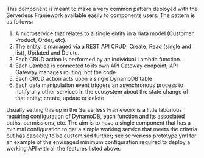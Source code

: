 This component is meant to make a very common pattern deployed with the Serverless Framework available
easily to components users. The pattern is as follows:

1. A microservice that relates to a single entity in a data model (Customer, Product, Order, etc).
2. The entity is managed via a REST API CRUD; Create, Read (single and list), Updated and Delete.
3. Each CRUD action is performed by an individual Lambda function.
4. Each Lambda is connected to its own API Gateway endpoint; API Gateway manages routing, not the code
5. Each CRUD action acts upon a single DynamoDB table
6. Each data manipulation event triggers an asynchronous process to notify any other services in the ecosystem about the state change of that entity; create, update or delete

Usually setting this up in the Serverless Framework is a little laborious requiring configuration of DynamoDB, each function and its associated paths, permissions, etc. The aim is to have a single component that has a minimal configuration to get a simple working service that meets the criteria but has capacity to be customised further; see serverless.prototype.yml for an example of the envisaged minimum configuration required to deploy a working API with all the features listed above.
